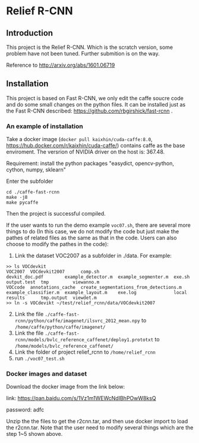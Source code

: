 # Relief R-CNN

## Introduction
This project is the Relief R-CNN. Which is the scratch version, some problem have not been tuned. Further submition is on the way.

Reference to http://arxiv.org/abs/1601.06719

## Installation
This project is based on Fast R-CNN, we only edit the caffe soucre code and do some small changes on the python files. It can be installed just as the Fast R-CNN described: https://github.com/rbgirshick/fast-rcnn .

### An example of installation
Take a docker image (`docker pull kaixhin/cuda-caffe:8.0`, https://hub.docker.com/r/kaixhin/cuda-caffe/) contains caffe as the base enviroment.
The versrion of NVIDIA driver on the host is: 367.48.

Requirement: install the python packages "easydict, opencv-python, cython, numpy, sklearn"

Enter the subfolder 
```
cd ./caffe-fast-rcnn
make -j8
make pycaffe
```

Then the project is successful compiled.

If the user wants to run the demo example `voc07.sh`, there are several more things to do (In this case, we do not modify the code but just make the pathes of related files as the same as that in the code. Users can also choose to modify the pathes in the code):
1. Link the dataset VOC2007 as a subfolder in ./data. For example:

```
>> ls VOCdevkit
VOC2007  VOCdevkit2007      comp.sh                                 devkit_doc.pdf        example_detector.m  example_segmenter.m  exe.sh  output.test  tmp         viewanno.m
VOCcode  annotations_cache  create_segmentations_from_detections.m  example_classifier.m  example_layout.m    exe.log              local   results      tmp.output  viewdet.m
>> ln -s VOCdevikt ~/test/relief_rcnn/data/VOCdevkit2007
```

2. Link the file `./caffe-fast-rcnn/python/caffe/imagenet/ilsvrc_2012_mean.npy` to `/home/caffe/python/caffe/imagenet/`
3. Link the file `./caffe-fast-rcnn/models/bvlc_reference_caffenet/deploy1.prototxt` to `/home/models/bvlc_reference_caffenet/` 
4. Link the folder of project relief_rcnn to `/home/relief_rcnn`
5. run `./voc07_test.sh`

### Docker images and dataset
Download the docker image from the link below:

link: https://pan.baidu.com/s/1Vz1m1WEWcNdIBhPOwW8ksQ 

password: adfc

Unzip the the files to get the r2cnn.tar, and then use docker import to load the r2cnn.tar.
Note that the user need to modify several things which are the step 1~5 shown above. 
